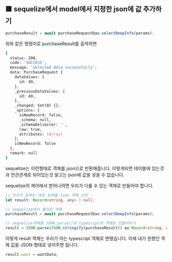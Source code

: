 ## 🟩 sequelize에서 model에서 지정한 json에 값 추가하기

```ts
purchaseResult = await purchaseRequestDao.selectDeepInfo(params);
```

위와 같은 명령어로 purchaseResult를 출력하면 

```sh
{
  status: 200,
  code: 'SUCCESS',
  message: 'Selected data successfully',
  data: PurchaseRequest {
    dataValues: {
      id: 49,
    },
    _previousDataValues: {
      id: 49,
    },
    _changed: Set(0) {},
    _options: {
      isNewRecord: false,
      _schema: null,
      _schemaDelimiter: '',
      raw: true,
      attributes: [Array]
    },
    isNewRecord: false
  },
  remark: null
}
```

sequelize는 이런형태로 객체를 json으로 반환해줍니다. 이렇게되면 테이블에 있는것과 연관관계로 되어있는것 말고는 json에 값을 넣을 수 없습니다.

sequelize의 제어에서 벋어나려면 우리가 다룰 수 있는 객체로 만들어야 합니다.

```ts
// 우리가 원하는 대로 보여줄 Json 객체 선언
let result: Record<string, any> | null;

// sequelize에서 불러온 객체
purchaseResult = await purchaseRequestDao.selectDeepInfo(params);

// sequelize객체를 JSON.parse()로 typecript의 객체로 만들어주기
result = JSON.parse(JSON.stringify(purchaseResult)) as Record<string, any>;
```

이렇게 result 객체는 우리가 아는 typescript 객체로 변했습니다. 이제 내가 원했던 객체 값을 JSON 형태로 넣어주면 됩니다.

```ts
result.want = wantData;
```

